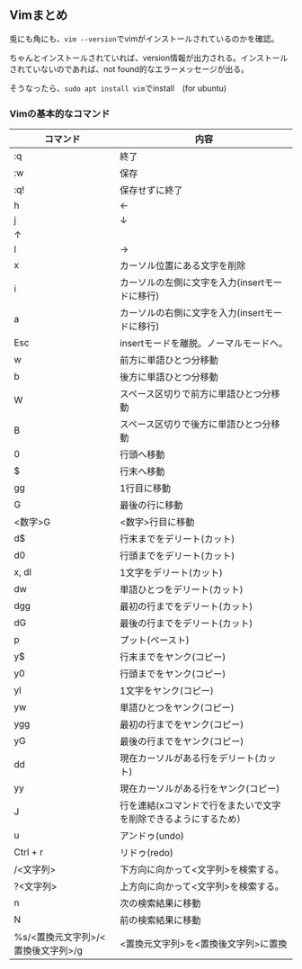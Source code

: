 ## Vimまとめ
兎にも角にも、`vim --version`でvimがインストールされているのかを確認。

ちゃんとインストールされていれば、version情報が出力される。インストールされていないのであれば、not found的なエラーメッセージが出る。

そうなったら、`sudo apt install vim`でinstall　(for ubuntu)

### Vimの基本的なコマンド

コマンド | 内容
---|---
:q | 終了
:w | 保存
:q! | 保存せずに終了
h | ←
j | ↓
 | ↑
l | →
x | カーソル位置にある文字を削除
i | カーソルの左側に文字を入力(insertモードに移行) 
a | カーソルの右側に文字を入力(insertモードに移行)
Esc | insertモードを離脱。ノーマルモードへ。
w | 前方に単語ひとつ分移動
b | 後方に単語ひとつ分移動
W | スペース区切りで前方に単語ひとつ分移動
B | スペース区切りで後方に単語ひとつ分移動
0 | 行頭へ移動
$ | 行末へ移動
gg | 1行目に移動
G | 最後の行に移動
<数字>G | <数字>行目に移動
d$ | 行末までをデリート(カット)
d0 | 行頭までをデリート(カット)
x, dl | 1文字をデリート(カット)
dw | 単語ひとつをデリート(カット)
dgg | 最初の行までをデリート(カット)
dG | 最後の行までをデリート(カット)
p | プット(ペースト)
y$ | 行末までをヤンク(コピー)
y0 | 行頭までをヤンク(コピー)
yl | 1文字をヤンク(コピー)
yw | 単語ひとつをヤンク(コピー)
ygg | 最初の行までをヤンク(コピー)
yG | 最後の行までをヤンク(コピー)
dd | 現在カーソルがある行をデリート(カット)
yy | 現在カーソルがある行をヤンク(コピー)
J | 行を連結(xコマンドで行をまたいで文字を削除できるようにするため）
u | アンドゥ(undo)
Ctrl + r | リドゥ(redo)
/<文字列> | 下方向に向かって<文字列>を検索する。
?<文字列> | 上方向に向かって<文字列>を検索する。
n | 次の検索結果に移動
N | 前の検索結果に移動
%s/<置換元文字列>/<置換後文字列>/g | <置換元文字列>を<置換後文字列>に置換





